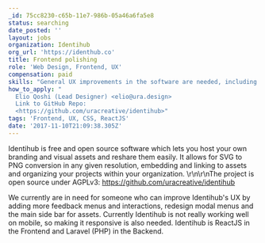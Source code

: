 ```yaml
---
_id: 75cc8230-c65b-11e7-986b-05a46a6fa5e8
status: searching
date_posted: ''
layout: jobs
organization: Identihub
org_url: 'https://identhub.co'
title: Frontend polishing
role: 'Web Design, Frontend, UX'
compensation: paid
skills: "General UX improvements in the software are needed, including:\r\nSidebar of Assets\r\nModal Menus\r\nFeedback Messages\r\nError Messages\r\n\r\nGenerally some User Research would be also appreciated to understand what's the best path going forward."
how_to_apply: "
  Elio Qoshi (Lead Designer) <elio@ura.design>
  Link to GitHub Repo:
  <https://github.com/uracreative/identihub>"
tags: 'Frontend, UX, CSS, ReactJS'
date: '2017-11-10T21:09:38.305Z'
---
```

Identihub is free and open source software which lets you host your own branding and visual assets and reshare them easily. It allows for SVG to PNG conversion in any given resolution, embedding and linking to assets and organizing your projects within your organization. \r\n\r\nThe project is open source under AGPLv3: <https://github.com/uracreative/identihub>

We currently are in need for someone who can improve Identihub's UX by adding more feedback menus and interactions, redesign modal menus and the main side bar for assets. Currently Identihub is not really working well on mobile, so making it responsive is also needed. Identihub is ReactJS in the Frontend and Laravel (PHP) in the Backend.
